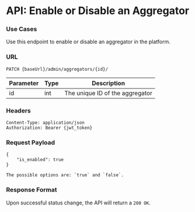 # API: Enable or Disable an Aggregator

### Use Cases
Use this endpoint to enable or disable an aggregator in the platform.

### URL
```
PATCH {baseUrl}/admin/aggregators/{id}/
```
| Parameter | Type | Description                     |
|-----------|------|---------------------------------|
| id        | int  | The unique ID of the aggregator |

### Headers
```
Content-Type: application/json
Authorization: Bearer {jwt_token}
```

### Request Payload
```
{
    "is_enabled": true
}

The possible options are: `true` and `false`. 
```

### Response Format
Upon successful status change, the API will return a `200 OK`.
